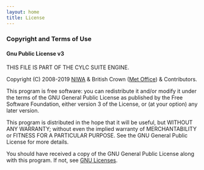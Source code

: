 ```yaml
---
layout: home
title: License
---
```

### Copyright and Terms of Use

#### Gnu Public License v3

THIS FILE IS PART OF THE CYLC SUITE ENGINE.

Copyright (C) 2008-2019 [NIWA](http://www.niwa.co.nz/) & British Crown ([Met Office](http://www.metoffice.gov.uk/)) & Contributors.

This program is free software: you can redistribute it and/or modify it under the terms of the GNU General Public License as published by the Free Software Foundation, either version 3 of the License, or (at your option) any later version.

This program is distributed in the hope that it will be useful, but WITHOUT ANY WARRANTY; without even the implied warranty of MERCHANTABILITY or FITNESS FOR A PARTICULAR PURPOSE. See the GNU General Public License for more details.

You should have received a copy of the GNU General Public License along with this program. If not, see [GNU Licenses](http://www.gnu.org/licenses/licenses.html).
